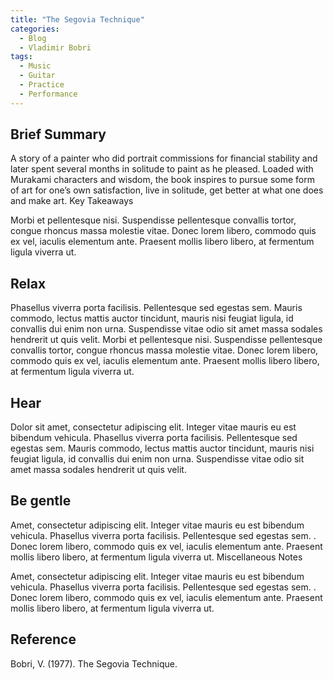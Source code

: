```yaml
---
title: "The Segovia Technique"
categories:
  - Blog
  - Vladimir Bobri
tags:
  - Music
  - Guitar
  - Practice
  - Performance
---
```


## Brief Summary

A story of a painter who did portrait commissions for financial stability and later spent several months in solitude to paint as he pleased. Loaded with Murakami characters and wisdom, the book inspires to pursue some form of art for one’s own satisfaction, live in solitude, get better at what one does and make art.
Key Takeaways

Morbi et pellentesque nisi. Suspendisse pellentesque convallis tortor, congue rhoncus massa molestie vitae. Donec lorem libero, commodo quis ex vel, iaculis elementum ante. Praesent mollis libero libero, at fermentum ligula viverra ut.

## Relax

Phasellus viverra porta facilisis. Pellentesque sed egestas sem. Mauris commodo, lectus mattis auctor tincidunt, mauris nisi feugiat ligula, id convallis dui enim non urna. Suspendisse vitae odio sit amet massa sodales hendrerit ut quis velit. Morbi et pellentesque nisi. Suspendisse pellentesque convallis tortor, congue rhoncus massa molestie vitae. Donec lorem libero, commodo quis ex vel, iaculis elementum ante. Praesent mollis libero libero, at fermentum ligula viverra ut.

## Hear

Dolor sit amet, consectetur adipiscing elit. Integer vitae mauris eu est bibendum vehicula. Phasellus viverra porta facilisis. Pellentesque sed egestas sem. Mauris commodo, lectus mattis auctor tincidunt, mauris nisi feugiat ligula, id convallis dui enim non urna. Suspendisse vitae odio sit amet massa sodales hendrerit ut quis velit.

## Be gentle

Amet, consectetur adipiscing elit. Integer vitae mauris eu est bibendum vehicula. Phasellus viverra porta facilisis. Pellentesque sed egestas sem. . Donec lorem libero, commodo quis ex vel, iaculis elementum ante. Praesent mollis libero libero, at fermentum ligula viverra ut.
Miscellaneous Notes

Amet, consectetur adipiscing elit. Integer vitae mauris eu est bibendum vehicula. Phasellus viverra porta facilisis. Pellentesque sed egestas sem. . Donec lorem libero, commodo quis ex vel, iaculis elementum ante. Praesent mollis libero libero, at fermentum ligula viverra ut.

## Reference
Bobri, V. (1977). The Segovia Technique. 